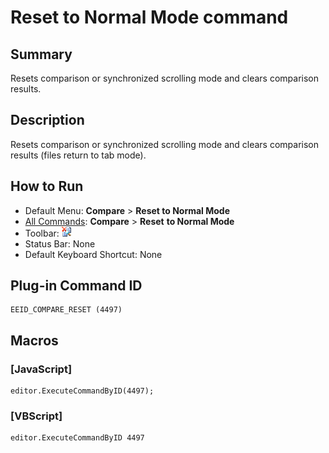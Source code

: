 # Reset to Normal Mode command

## Summary

Resets comparison or synchronized scrolling mode and clears comparison results.

## Description

Resets comparison or synchronized scrolling mode and clears comparison results (files return to tab mode).

## How to Run

- Default Menu: **Compare** \> **Reset to Normal Mode**
- [All Commands](../tools/all_commands): **Compare** \> **Reset**
**to Normal Mode**
- Toolbar: ![](../../images/reset24x16.gif)
- Status Bar: None
- Default Keyboard Shortcut: None

## Plug-in Command ID

```
EEID_COMPARE_RESET (4497)
```

## Macros

### \[JavaScript\]

```
editor.ExecuteCommandByID(4497);
```

### \[VBScript\]

```
editor.ExecuteCommandByID 4497
```
